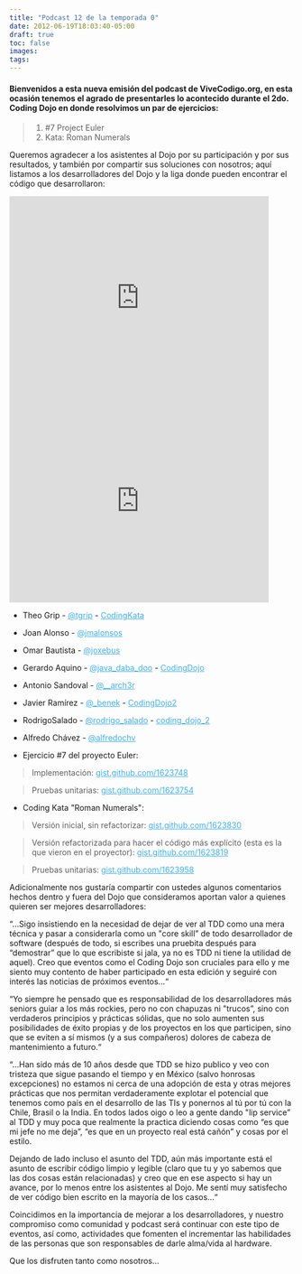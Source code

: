 ```yaml
---
title: "Podcast 12 de la temporada 0"
date: 2012-06-19T18:03:40-05:00
draft: true
toc: false
images:
tags:
---
```


<h4>Bienvenidos a esta nueva emisión del podcast de ViveCodigo.org, en esta ocasión tenemos el agrado de presentarles lo acontecido durante el 2do. Coding Dojo en donde resolvimos un par de ejercicios:</h4>

> 1. #7 Project Euler
> 2. Kata: Roman Numerals

Queremos agradecer a los asistentes al Dojo por su participación y por sus resultados, y también por compartir sus soluciones con nosotros; aquí listamos a los desarrolladores del Dojo y la liga donde pueden encontrar el código que desarrollaron:

<iframe src="https://player.vimeo.com/video/35331361?h=060adae466" width="460" height="360" frameborder="0"></iframe>

<iframe src="https://player.vimeo.com/video/35698652?h=de8cb72a35" width="460" height="360" frameborder="0"></iframe>

+ Theo Grip - <a target="_blank" href="https://twitter.com/tgrip" style="color:#3eb0ef;">@tgrip</a> - <a target="_blank" href="https://github.com/tgrip/CodingKata" style="color:#3eb0ef;"> CodingKata </a>

+ Joan Alonso - <a target="_blank" href="https://twitter.com/jmalonsos" style="color:#3eb0ef;">@jmalonsos</a>

+ Omar Bautista - <a target="_blank" href="https://twitter.com/joxebus" style="color:#3eb0ef;">@joxebus</a>

+ Gerardo Aquino - <a target="_blank" href="https://twitter.com/java_daba_doo" style="color:#3eb0ef;">@java_daba_doo</a> - <a target="_blank" href="https://github.com/javadabadoo/CodingDojo" style="color:#3eb0ef;">CodingDojo</a>

+ Antonio Sandoval - <a target="_blank" href="https://twitter.com/__arch3r" style="color:#3eb0ef;">@__arch3r</a>

+ Javier Ramírez - <a target="_blank" href="https://twitter.com/_benek" style="color:#3eb0ef;">@_benek</a> - <a target="_blank" href="https://github.com/benek/CodingDojo2" style="color:#3eb0ef;">CodingDojo2</a>

+ RodrigoSalado - <a target="_blank" href="https://twitter.com/rodrigo_salado" style="color:#3eb0ef;">@rodrigo_salado</a> - <a target="_blank" href="http://www.javamexico.org/blogs/rodrigo_salado_anaya/coding_dojo_2" style="color:#3eb0ef;">coding_dojo_2</a>

+ Alfredo Chávez - <a target="_blank" href="https://twitter.com/alfredochv" style="color:#3eb0ef;">@alfredochv</a>

+ Ejercicio #7 del proyecto Euler:

>Implementación: <a target="_blank" href="https://gist.github.com/1623748" style="color:#3eb0ef;"> gist.github.com/1623748 </a>

>Pruebas unitarias: <a target="_blank" href="https://gist.github.com/1623754" style="color:#3eb0ef;">gist.github.com/1623754 </a>

+ Coding Kata "Roman Numerals":

>Versión inicial, sin refactorizar: <a target="_blank" href="https://gist.github.com/1623830" style="color:#3eb0ef;">gist.github.com/1623830</a>

>Versión refactorizada para hacer el código más explícito (esta es la que vieron en el proyector): <a target="_blank" href="https://gist.github.com/1623819" style="color:#3eb0ef;">gist.github.com/1623819 </a>

>Pruebas unitarias: <a target="_blank" href="https://gist.github.com/1623958" style="color:#3eb0ef;">gist.github.com/1623958 </a>

Adicionalmente nos gustaría compartir con ustedes algunos comentarios hechos dentro y fuera del Dojo que consideramos aportan valor a quienes quieren ser mejores desarrolladores:

“…Sigo insistiendo en la necesidad de dejar de ver al TDD como una mera técnica y pasar a considerarla como un "core skill” de todo desarrollador de software (después de todo, si escribes una pruebita después para “demostrar” que lo que escribiste si jala, ya no es TDD ni tiene la utilidad de aquel). Creo que eventos como el Coding Dojo son cruciales para ello y me siento muy contento de haber participado en esta edición y seguiré con interés las noticias de próximos eventos…“

“Yo siempre he pensado que es responsabilidad de los desarrolladores más seniors guiar a los más rockies, pero no con chapuzas ni "trucos”, sino con verdaderos principios y prácticas sólidas, que no solo aumenten sus posibilidades de éxito propias y de los proyectos en los que participen, sino que se eviten a sí mismos (y a sus compañeros) dolores de cabeza de mantenimiento a futuro.“

“…Han sido más de 10 años desde que TDD se hizo publico y veo con tristeza que sigue pasando el tiempo y en México (salvo honrosas excepciones) no estamos ni cerca de una adopción de esta y otras mejores prácticas que nos permitan verdaderamente explotar el potencial que tenemos como país en el desarrollo de las TIs y ponernos al tú por tú con la Chile, Brasil o la India. En todos lados oigo o leo a gente dando "lip service” al TDD y muy poca que realmente la practica diciendo cosas como “es que mi jefe no me deja”, “es que en un proyecto real está cañón” y cosas por el estilo.

Dejando de lado incluso el asunto del TDD, aún más importante está el asunto de escribir código limpio y legible (claro que tu y yo sabemos que las dos cosas están relacionadas) y creo que en ese aspecto si hay un avance, por lo menos entre los asistentes al Dojo. Me sentí muy satisfecho de ver código bien escrito en la mayoría de los casos…“

Coincidimos en la importancia de mejorar a los desarrolladores, y nuestro compromiso como comunidad y podcast será continuar con este tipo de eventos, así como, actividades que fomenten el incrementar las habilidades de las personas que son responsables de darle alma/vida al hardware.

Que los disfruten tanto como nosotros…
